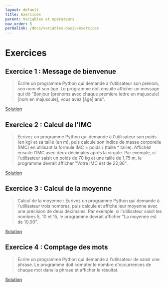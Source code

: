 ```yaml
---
layout: default
title: Exercices
parent: Variables et opérateurs
nav_order: 5
permalink: /docs/variables-basic/exercices
---
```


# Exercices

## Exercice 1 : Message de bienvenue
> Écrire un programme Python qui demande à l'utilisateur son prénom, son nom et son âge. Le programme doit ensuite afficher un message qui dit "Bonjour [prénoms avec chaque première lettre en majuscule] [nom en majuscule], vous avez [âge] ans".

[Solution](https://github.com/rodolphebarbanneau/python/blob/main/docs/02/exercises/01.py)

## Exercice 2 : Calcul de l'IMC
> Écrivez un programme Python qui demande à l'utilisateur son poids (en kg) et sa taille (en m), puis calcule son indice de masse corporelle (IMC) en utilisant la formule IMC = poids / (taille * taille). Affichez ensuite l'IMC avec deux décimales après la virgule. Par exemple, si l'utilisateur saisit un poids de 70 kg et une taille de 1,75 m, le programme devrait afficher "Votre IMC est de 22,86".

[Solution](https://github.com/rodolphebarbanneau/python/blob/main/docs/02/exercises/02.py)

## Exercice 3 : Calcul de la moyenne
> Calcul de la moyenne : Écrivez un programme Python qui demande à l'utilisateur trois nombres, puis calcule et affiche leur moyenne avec une précision de deux décimales. Par exemple, si l'utilisateur saisit les nombres 5, 10 et 15, le programme devrait afficher "La moyenne est de 10,00".

[Solution](https://github.com/rodolphebarbanneau/python/blob/main/docs/02/exercises/03.py)

## Exercice 4 : Comptage des mots
> Écrire un programme Python qui demande à l'utilisateur de saisir une phrase. Le programme doit compter le nombre d'occurrences de chaque mot dans la phrase et afficher le résultat.

[Solution](https://github.com/rodolphebarbanneau/python/blob/main/docs/02/exercises/04.py)
